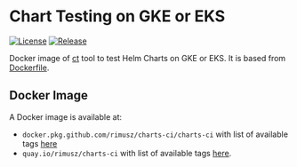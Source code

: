# Chart Testing on GKE or EKS

[![License](https://img.shields.io/badge/License-Apache%202.0-blue.svg)](https://opensource.org/licenses/Apache-2.0)
[![Release](https://img.shields.io/github/release/rimusz/charts-ci.svg?style=flat-square)](https://github.com/rimusz/charts-ci/releases/latest)

Docker image of [ct](https://github.com/helm/chart-testing) tool to test Helm Charts on GKE or EKS.
It is based from [Dockerfile](https://github.com/helm/chart-testing/blob/master/examples/gke/Dockerfile).

## Docker Image

A Docker image is available at:
- `docker.pkg.github.com/rimusz/charts-ci/charts-ci` with list of available tags [here](https://github.com/rimusz/charts-ci/packages/432986/versions)
- `quay.io/rimusz/charts-ci` with list of available tags [here](https://quay.io/repository/rimusz/charts-ci?tab=tags).
